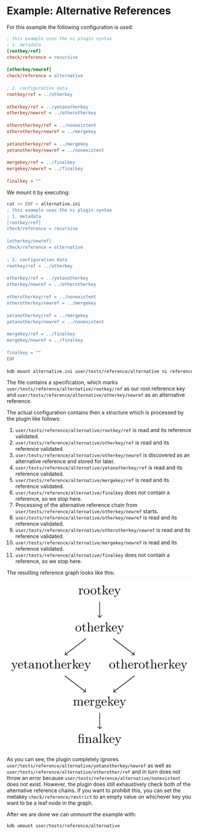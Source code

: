 # Example: Alternative References

For this example the following configuration is used:

```ini
; this example uses the ni plugin syntax
; 1. metadata
[rootkey/ref]
check/reference = recursive

[otherkey/newref]
check/reference = alternative

; 2. configuration data
rootkey/ref = ../otherkey

otherkey/ref = ../yetanotherkey
otherkey/newref = ../otherotherkey

otherotherkey/ref = ../nonexistent
otherotherkey/newref = ../mergekey

yetanotherkey/ref = ../mergekey
yetanotherkey/newref = ../nonexistent

mergekey/ref = ../finalkey
mergekey/newref = ../finalkey

finalkey = ""
```

We mount it by executing:

```sh
cat << EOF > alternative.ini
; this example uses the ni plugin syntax
; 1. metadata
[rootkey/ref]
check/reference = recursive

[otherkey/newref]
check/reference = alternative

; 2. configuration data
rootkey/ref = ../otherkey

otherkey/ref = ../yetanotherkey
otherkey/newref = ../otherotherkey

otherotherkey/ref = ../nonexistent
otherotherkey/newref = ../mergekey

yetanotherkey/ref = ../mergekey
yetanotherkey/newref = ../nonexistent

mergekey/ref = ../finalkey
mergekey/newref = ../finalkey

finalkey = ""
EOF

kdb mount alternative.ini user/tests/reference/alternative ni reference
```

The file contains a specification, which marks `user/tests/reference/alternative/rootkey/ref`
as our root reference key and `user/tests/reference/alternative/otherkey/newref` as an
alternative reference.

The actual configuration contains then a structure which is processed by the plugin like follows:

1. `user/tests/reference/alternative/rootkey/ref` is read and its reference validated.
2. `user/tests/reference/alternative/otherkey/ref` is read and its reference validated.
3. `user/tests/reference/alternative/otherkey/newref` is discovered as an alternative reference and stored for later.
4. `user/tests/reference/alternative/yetanotherkey/ref` is read and its reference validated.
5. `user/tests/reference/alternative/mergekey/ref` is read and its reference validated.
6. `user/tests/reference/alternative/finalkey` does not contain a reference, so we stop here.
7. Processing of the alternative reference chain from `user/tests/reference/alternative/otherkey/newref` starts.
8. `user/tests/reference/alternative/otherkey/newref` is read and its reference validated.
9. `user/tests/reference/alternative/otherotherkey/newref` is read and its reference validated.
10. `user/tests/reference/alternative/mergekey/newref` is read and its reference validated.
11. `user/tests/reference/alternative/finalkey` does not contain a reference, so we stop here.

The resulting reference graph looks like this:

![reference graph](refgraph.png)

As you can see, the plugin completely ignores `user/tests/reference/alternative/yetanotherkey/newref` as well as
`user/tests/reference/alternative/otherother/ref` and in turn does not throw an error because
`user/tests/reference/alternative/nonexistent` does not exist. However, the plugin does still exhaustively check
both of the alternative reference chains. If you want to prohibit this, you can set the metakey
`check/reference/restrict` to an empty value on whichever key you want to be a leaf node in the graph.

After we are done we can unmount the example with:

```sh
kdb umount user/tests/reference/alternative
```
